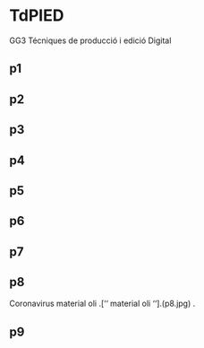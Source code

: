 # TdPIED
GG3 Técniques  de producció  i edició Digital
## p1
## p2
## p3
## p4
## p5
## p6
## p7
## p8
Coronavirus material oli .[‘‘ material oli ‘‘].(p8.jpg) .
## p9

